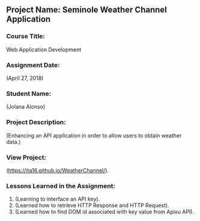 ## Project Name:  Seminole Weather Channel Application

### Course Title:
Web Application Development

### Assignment Date:  
(April 27, 2018)

### Student Name:  
(Jolana Alonso)

### Project Description:
(Enhancing an API application in order to allow users to obtain weather data.)

### View Project:
(https://jta16.github.io/WeatherChannel/). 

### Lessons Learned in the Assignment:
1. (Learning to interface an API key). 
2. (Learned how to retrieve HTTP Response and HTTP Request). 
3. (Learned how to find DOM id associated with key value from Apixu API).  

